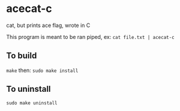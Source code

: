 # acecat-c
cat, but prints ace flag, wrote in C

This program is meant to be ran piped, ex: ``cat file.txt | acecat-c``

## To build
``make`` then: ``sudo make install``
## To uninstall
``sudo make uninstall``
